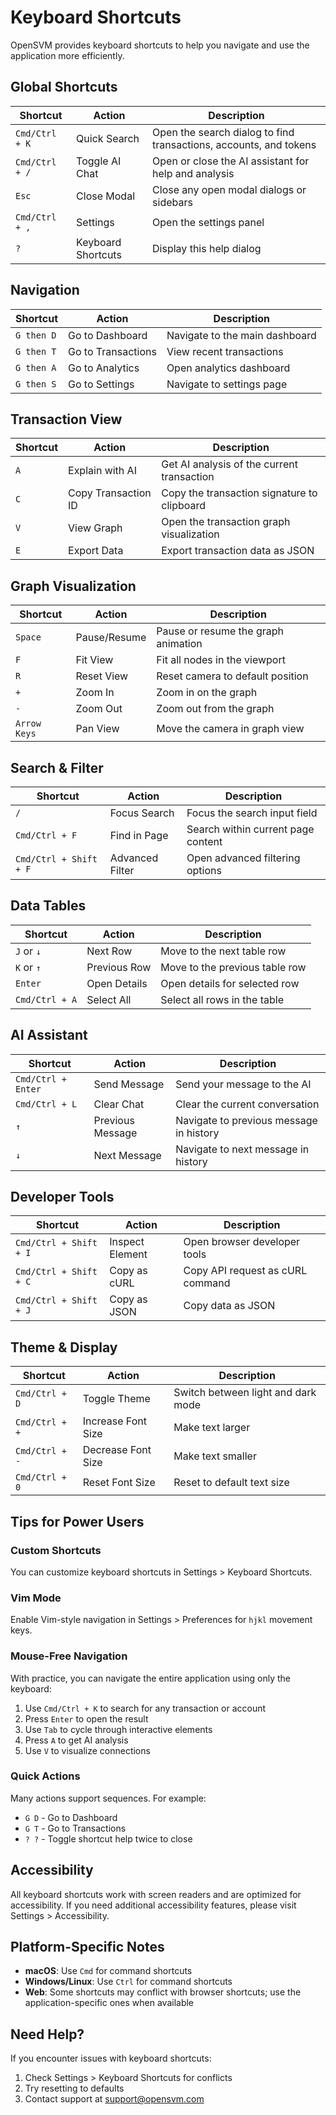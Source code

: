 # Keyboard Shortcuts

OpenSVM provides keyboard shortcuts to help you navigate and use the application more efficiently.

## Global Shortcuts

| Shortcut | Action | Description |
|----------|--------|-------------|
| `Cmd/Ctrl + K` | Quick Search | Open the search dialog to find transactions, accounts, and tokens |
| `Cmd/Ctrl + /` | Toggle AI Chat | Open or close the AI assistant for help and analysis |
| `Esc` | Close Modal | Close any open modal dialogs or sidebars |
| `Cmd/Ctrl + ,` | Settings | Open the settings panel |
| `?` | Keyboard Shortcuts | Display this help dialog |

## Navigation

| Shortcut | Action | Description |
|----------|--------|-------------|
| `G then D` | Go to Dashboard | Navigate to the main dashboard |
| `G then T` | Go to Transactions | View recent transactions |
| `G then A` | Go to Analytics | Open analytics dashboard |
| `G then S` | Go to Settings | Navigate to settings page |

## Transaction View

| Shortcut | Action | Description |
|----------|--------|-------------|
| `A` | Explain with AI | Get AI analysis of the current transaction |
| `C` | Copy Transaction ID | Copy the transaction signature to clipboard |
| `V` | View Graph | Open the transaction graph visualization |
| `E` | Export Data | Export transaction data as JSON |

## Graph Visualization

| Shortcut | Action | Description |
|----------|--------|-------------|
| `Space` | Pause/Resume | Pause or resume the graph animation |
| `F` | Fit View | Fit all nodes in the viewport |
| `R` | Reset View | Reset camera to default position |
| `+` | Zoom In | Zoom in on the graph |
| `-` | Zoom Out | Zoom out from the graph |
| `Arrow Keys` | Pan View | Move the camera in graph view |

## Search & Filter

| Shortcut | Action | Description |
|----------|--------|-------------|
| `/` | Focus Search | Focus the search input field |
| `Cmd/Ctrl + F` | Find in Page | Search within current page content |
| `Cmd/Ctrl + Shift + F` | Advanced Filter | Open advanced filtering options |

## Data Tables

| Shortcut | Action | Description |
|----------|--------|-------------|
| `J` or `↓` | Next Row | Move to the next table row |
| `K` or `↑` | Previous Row | Move to the previous table row |
| `Enter` | Open Details | Open details for selected row |
| `Cmd/Ctrl + A` | Select All | Select all rows in the table |

## AI Assistant

| Shortcut | Action | Description |
|----------|--------|-------------|
| `Cmd/Ctrl + Enter` | Send Message | Send your message to the AI |
| `Cmd/Ctrl + L` | Clear Chat | Clear the current conversation |
| `↑` | Previous Message | Navigate to previous message in history |
| `↓` | Next Message | Navigate to next message in history |

## Developer Tools

| Shortcut | Action | Description |
|----------|--------|-------------|
| `Cmd/Ctrl + Shift + I` | Inspect Element | Open browser developer tools |
| `Cmd/Ctrl + Shift + C` | Copy as cURL | Copy API request as cURL command |
| `Cmd/Ctrl + Shift + J` | Copy as JSON | Copy data as JSON |

## Theme & Display

| Shortcut | Action | Description |
|----------|--------|-------------|
| `Cmd/Ctrl + D` | Toggle Theme | Switch between light and dark mode |
| `Cmd/Ctrl + +` | Increase Font Size | Make text larger |
| `Cmd/Ctrl + -` | Decrease Font Size | Make text smaller |
| `Cmd/Ctrl + 0` | Reset Font Size | Reset to default text size |

## Tips for Power Users

### Custom Shortcuts
You can customize keyboard shortcuts in Settings > Keyboard Shortcuts.

### Vim Mode
Enable Vim-style navigation in Settings > Preferences for `hjkl` movement keys.

### Mouse-Free Navigation
With practice, you can navigate the entire application using only the keyboard:

1. Use `Cmd/Ctrl + K` to search for any transaction or account
2. Press `Enter` to open the result
3. Use `Tab` to cycle through interactive elements
4. Press `A` to get AI analysis
5. Use `V` to visualize connections

### Quick Actions
Many actions support sequences. For example:
- `G D` - Go to Dashboard
- `G T` - Go to Transactions
- `? ?` - Toggle shortcut help twice to close

## Accessibility

All keyboard shortcuts work with screen readers and are optimized for accessibility. If you need additional accessibility features, please visit Settings > Accessibility.

## Platform-Specific Notes

- **macOS**: Use `Cmd` for command shortcuts
- **Windows/Linux**: Use `Ctrl` for command shortcuts
- **Web**: Some shortcuts may conflict with browser shortcuts; use the application-specific ones when available

## Need Help?

If you encounter issues with keyboard shortcuts:
1. Check Settings > Keyboard Shortcuts for conflicts
2. Try resetting to defaults
3. Contact support at support@opensvm.com
